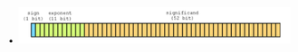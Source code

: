 
- ![IEEE754 Floating Point Standard](https://github.com/JeffreySarnoff/BitsFields.jl/blob/master/docs/assets/IEEE754/Float64_bitfields.png)
